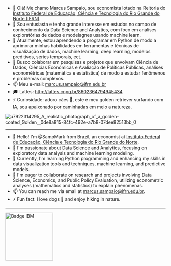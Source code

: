 - 👋 Olá! Me chamo Marcus Sampaio, sou economista lotado na Reitoria do [Instituto Federal de Educação, Ciência e Tecnologia do Rio Grande do Norte (IFRN)](https://portal.ifrn.edu.br/).
- 👀 Sou entusiasta e tenho grande interesse em estudos no campo de conhecimento da Data Science and Analytics, com foco em análises exploratórias de dados e modelagnes usando machine learn.
- 🌱 Atualmente, estou aprendendo a programar em Python de modo a aprimorar minhas habilidades em ferramentas e técnicas de visualização de dados, machine learning, deep learning, modelos preditivos, séries temporais, ect.
- 💞️ Busco colaborar em pesquisas e projetos que envolvam Ciência de Dados, Ciências Econômicas e Avaliação de Políticas Públicas, análises econométricas (matemática e estatística) de modo a estudar fenômenos e problemas complexos.
- 📫 Meu e-mail: <marcus.sampaio@ifrn.edu.br>
- 🎓 Lattes: http://lattes.cnpq.br/8602364794945434
- ⚡ Curiosidade: adoro cães 🐶, este é meu golden retriever surfando com IA, sou apaixonado por caminhadas em meio a natureza.
  
![u7922314295_A_realistic_photograph_of_a_golden-coated_Golden__0de8a815-84fc-492e-a7b8-07dee82513bb_0](https://github.com/user-attachments/assets/19bb7a3e-b1d7-4a4c-b924-fe1839bb2128)

---

- 👋 Hello! I'm @SampMark from Brazil, an economist at [Instituto Federal de Educação, Ciência e Tecnologia do Rio Grande do Norte](https://portal.ifrn.edu.br/).
- 👀 I'm passionate about Data Science and Analytics, focusing on exploratory data analysis and machine learning modeling.
- 🌱 Currently, I'm learning Python programming and enhancing my skills in data visualization tools and techniques, machine learning, and predictive models.
- 💞️ I'm eager to collaborate on research and projects involving Data Science, Economics, and Public Policy Evaluation, utilizing econometric analyses (mathematics and statistics) to explain phenomenas.
- 📫 You can reach me via email at marcus.sampaio@ifrn.edu.br.
- ⚡ Fun fact: I love dogs 🐶 and enjoy hiking in nature.

<!---
SampMark/SampMark is a ✨ special ✨ repository because its `README.md` (this file) appears on your GitHub profile.
You can click the Preview link to take a look at your changes.
--->
---
<img src="https://github.com/user-attachments/assets/8d25464f-0d04-450d-907c-c932c6fef15e" alt="Badge IBM" width="150" style="border: none;">
